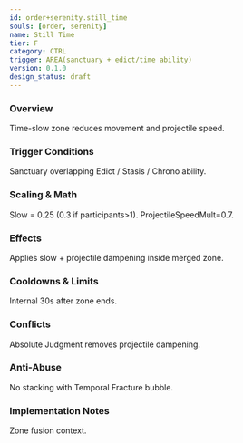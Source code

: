```yaml
---
id: order+serenity.still_time
souls: [order, serenity]
name: Still Time
tier: F
category: CTRL
trigger: AREA(sanctuary + edict/time ability)
version: 0.1.0
design_status: draft
---
```

### Overview
Time-slow zone reduces movement and projectile speed.
### Trigger Conditions
Sanctuary overlapping Edict / Stasis / Chrono ability.
### Scaling & Math
Slow = 0.25 (0.3 if participants>1). ProjectileSpeedMult=0.7.
### Effects
Applies slow + projectile dampening inside merged zone.
### Cooldowns & Limits
Internal 30s after zone ends.
### Conflicts
Absolute Judgment removes projectile dampening.
### Anti-Abuse
No stacking with Temporal Fracture bubble.
### Implementation Notes
Zone fusion context.
